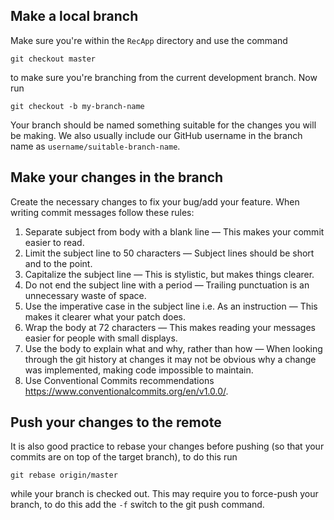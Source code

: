 
## Make a local branch

Make sure you're within the `RecApp` directory and use the command

```
git checkout master
```

to make sure you're branching from the current development branch. Now run

```
git checkout -b my-branch-name
```

Your branch should be named something suitable for the changes you will be making. We also usually include our GitHub username in the branch name as `username/suitable-branch-name`.

## Make your changes in the branch

Create the necessary changes to fix your bug/add your feature. When writing commit messages follow these rules:

1. Separate subject from body with a blank line — This makes your commit easier to read.
2. Limit the subject line to 50 characters — Subject lines should be short and to the point.
3. Capitalize the subject line — This is stylistic, but makes things clearer.
4. Do not end the subject line with a period — Trailing punctuation is an unnecessary waste of space.
5. Use the imperative case in the subject line i.e. As an instruction — This makes it clearer what your patch does.
6. Wrap the body at 72 characters — This makes reading your messages easier for people with small displays.
7. Use the body to explain what and why, rather than how — When looking through the git history at changes it may not be obvious why a change was implemented, making code impossible to maintain.
8. Use Conventional Commits recommendations https://www.conventionalcommits.org/en/v1.0.0/.

## Push your changes to the remote

It is also good practice to rebase your changes before pushing (so that your commits are on top of the target branch), to do this run

```
git rebase origin/master
```

while your branch is checked out. This may require you to force-push your branch, to do this add the `-f` switch to the git push command.
